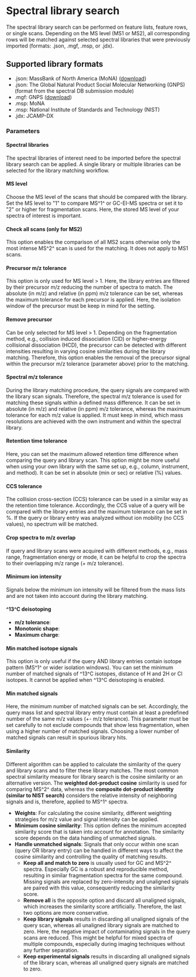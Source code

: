 # Spectral library search

The spectral library search can be performed on feature lists, feature rows, or single scans. Depending on the MS level
(MS1 or MS2), all corresponding rows will be matched against selected spectral libraries that were 
previously imported (formats: .json, .mgf, .msp, or .jdx).      

## Supported library formats
- .json: MassBank of North America (MoNA) ([download](https://mona.fiehnlab.ucdavis.edu/downloads))
- .json: The Global Natural Product Social Molecular Networking (GNPS) (format from the spectral DB submission module)
- .mgf: GNPS ([download](https://gnps-external.ucsd.edu/gnpslibrary))
- .msp: MoNA
- .msp: National Institute of Standards and Technology (NIST)
- .jdx: JCAMP-DX

### Parameters

#### Spectral libraries
The spectral libraries of interest need to be imported before the spectral library search can be applied. 
A single library or multiple libraries can be selected for the library matching workflow. 

#### MS level
Choose the MS level of the scans that should be compared with the library. Set the MS level to "1" to compare MS^1^ 
or GC-EI-MS spectra or set it to "2" or higher for fragmentation scans. Here, the stored MS level of your spectra 
of interest is important.

#### Check all scans (only for MS2)
This option enables the comparison of all MS2 scans otherwise only the most intense MS^2^ scan is used for the matching. 
It does not apply to MS1 scans.

#### Precursor m/z tolerance
This option is only used for MS level > 1. Here, the library entries are filtered by their precursor m/z reducing 
the number of spectra to match. The absolute (in m/z) and relative (in ppm) m/z tolerance can be set, whereas 
the maximum tolerance for each precursor is applied. Here, the isolation window of the precursor must be keep in mind
for the setting.

#### Remove precursor
Can be only selected for MS level > 1. Depending on the fragmentation method, e.g., collision induced dissociation (CID)
or higher-energy collisional dissociation (HCD), the precursor can be detected with different 
intensities resulting in varying cosine similarities during the library matching. Therefore, this option enables the
removal of the precursor signal within the precursor m/z tolerance (parameter above) prior to the matching.

#### Spectral m/z tolerance
During the library matching procedure, the query signals are compared with the library scan signals. 
Therefore, the spectral m/z tolerance is used for matching these signals within a defined mass difference. It 
can be set in absolute (in m/z) and relative (in ppm) m/z tolerance, whereas 
the maximum tolerance for each m/z value is applied. It must keep in mind, which mass resolutions are achieved 
with the own instrument and within the spectral library.

#### Retention time tolerance
Here, you can set the maximum allowed retention time difference when comparing the query and library scan.
This option might be more useful when using your own library with the same set up, e.g., column, instrument,
and method). It can be set in absolute (min or sec) or relative (%) values.

#### CCS tolerance
The collision cross-section (CCS) tolerance can be used in a similar way as the retention time tolerance.
Accordingly, the CCS value of a query will be compared with the library entries and the maximum tolerance
can be set in %. If the query or library entry was analyzed without ion mobility (no CCS values), no spectrum
will be matched.

#### Crop spectra to m/z overlap
If query and library scans were acquired with different methods, e.g., mass range, fragmentation
energy or mode, it can be helpful to crop the spectra to their overlapping m/z range (+ m/z tolerance).

#### Minimum ion intensity
Signals below the minimum ion intensity will be filtered from the mass lists and are not 
taken into account during the library matching.

#### ^13^C deisotoping

- **m/z tolerance**:
- **Monotonic shape**:
- **Maximum charge**:


#### Min matched isotope signals
This option is only useful if the query AND library entries contain isotope pattern (MS^1^ or wider isolation 
windows). You can set the minimum number of matched signals of ^13^C isotopes, distance
of H and 2H or Cl isotopes. It cannot be applied when ^13^C deisotoping is enabled.

#### Min matched signals
Here, the minimum number of matched signals can be set. Accordingly, the query mass list 
and spectral library entry must contain at least a predefined number of the same m/z values 
(+- m/z tolerance). This parameter must be set carefully to not exclude compounds that show less
fragmentation, when using a higher number of matched signals. Choosing a lower number of matched
signals can result in spurious library hits.

#### Similarity
Different algorithm can be applied to calculate the similarity of the query and library 
scans and to filter these library matches. The most common spectral similarity measure for library search
is the cosine similarity or an alternative version.
The **weighted dot-product cosine** similarity is used for comparing MS^2^ data, whereas the
**composite dot-product identity (similar to NIST search)** considers the relative intensity of
neighboring signals and is, therefore, applied to MS^1^ spectra.

- **Weights**: For calculating the cosine similarity, different weighting strategies for  m/z
value and signal intensity can be applied. 
- **Minimum cosine similarity**: This option defines the minimum accepted similarity
score that is taken into account for annotation. The similarity score depends on the data 
handling of unmatched signals.
- **Handle unmatched signals**: Signals that only occur within one scan (query OR library entry)
can be handled in different ways to affect the cosine similarity and controlling the quality
of matching results. 
  - **Keep all and match to zero** is usually used for GC and MS^2^ spectra. Especially GC is 
  a robust and reproducible method, resulting in similar fragmentation spectra for the same 
  compound. Missing signals are replaced by zero-intensity and unaligned signals are paired with
  this value, consequently reducing the similarity score.
  - **Remove all** is the opposite option and discard all unaligned signals, which increases the
  similarity score artificially. Therefore, the last two options are more conservative.
  - **Keep library signals** results in discarding all unaligned signals of the query scan,
  whereas all unaligned library signals are matched to zero. Here, the negative impact of 
  contaminating signals in the query scans are reduced. This might be helpful for mixed spectra
  of multiple compounds, especially during imaging techniques without any further separation.
  - **Keep experimental signals** results in discarding all unaligned signals of the library scan,
  whereas all unaligned query signals are matched to zero.